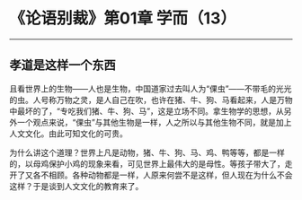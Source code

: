 # 《论语别裁》第01章 学而（13）

------

## 孝道是这样一个东西

且看世界上的生物——人也是生物，中国道家过去叫人为“倮虫”——不带毛的光光的虫。人号称万物之灵，是人自己在吹，也许在猪、牛、狗、马看起来，人是万物中最坏的了，“专吃我们猪、牛、狗、马”，这是立场不同。拿生物学的思想，从另外一个观点来说，“倮虫”与其他生物是一样，人之所以与其他生物不同，就是加上人文文化。由此可知文化的可贵。

为什么讲这个道理？世界上凡是动物，猪、牛、狗、马、鸡、鸭等等，都是一样的，以母鸡保护小鸡的现象来看，可见世界上最伟大的是母性。等孩子带大了，走开了又各不相顾。各种动物都是一样，人原来何尝不是这样，但人现在为什么不会这样？于是谈到人文文化的教育来了。